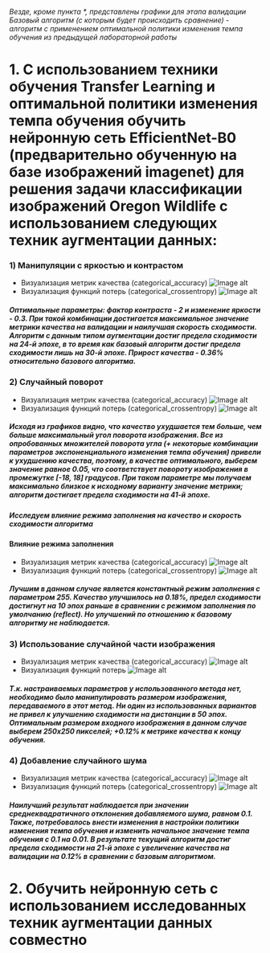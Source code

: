 *Везде, кроме пункта \*, представлены графики для этапа валидации*    
*Базовый алгоритм (с которым будет происходить сравнение) - алгоритм с применением оптимальной политики изменения темпа обучения из предыдущей лабораторной работы*
# 1. С использованием техники обучения Transfer Learning и оптимальной политики изменения темпа обучения обучить нейронную сеть EfficientNet-B0 (предварительно обученную на базе изображений imagenet) для решения задачи классификации изображений Oregon Wildlife с использованием следующих техник аугментации данных: 
  ### 1) Манипуляции с яркостью и контрастом
  * Визуализация метрик качества (categorical_accuracy)
  ![Image alt](https://github.com/Mariwannaxsfzx/RFaCT-labs/blob/main/lab4/graphs/contrast%20%26%20brightness/contrast%26brightness_categorical_accuracy.png)
  * Визуализация функций потерь (categorical_crossentropy)
  ![Image alt](https://github.com/Mariwannaxsfzx/RFaCT-labs/blob/main/lab4/graphs/contrast%20%26%20brightness/contrast%26brightness_loss.png)
  ##### Оптимальные параметры: фактор контраста - 2 и изменение яркости - 0.3. При такой комбинации достигается максимальное значение метрики качества на валидации и наилучшая скорость сходимости. Алгоритм с данным типом аугментации достиг предела сходимости на 24-й эпохе, в то время как базовый алгоритм достиг предела сходимости лишь на 30-й эпохе. Прирост качества - 0.36% относительно базового алгоритма.
  ### 2) Случайный поворот
  * Визуализация метрик качества (categorical_accuracy)
  ![Image alt](https://github.com/Mariwannaxsfzx/RFaCT-labs/blob/main/lab4/graphs/random%20rotation/random_rotation_categorical_accuracy.png)
  * Визуализация функций потерь (categorical_crossentropy)
  ![Image alt](https://github.com/Mariwannaxsfzx/RFaCT-labs/blob/main/lab4/graphs/random%20rotation/random_rotation_loss.png)    
  ##### Исходя из графиков видно, что качество ухудшается тем больше, чем больше максимальный угол поворота изображения. Все из опробованных множителей поворота угла (+ некоторые комбинации параметров экспоненциального изменения темпа обучения) привели к ухудшению качества, поэтому, в качестве оптимального, выберем значение равное 0.05, что соответствует повороту изображения в промежутке [-18, 18] градусов. При таком параметре мы получаем максимально близкое к исходному варианту значение метрики; алгоритм достигает предела сходимости на 41-й эпохе.     
  ##### Исследуем влияние режима заполнения на качество и скорость сходимости алгоритма
  #### Влияние режима заполнения 
  * Визуализация метрик качества (categorical_accuracy)
  ![Image alt](https://github.com/Mariwannaxsfzx/RFaCT-labs/blob/main/lab4/graphs/random%20rotation/random_rotation_fill_modes_categorical_accuracy.png)
  * Визуализация функций потерь (categorical_crossentropy)
  ![Image alt](https://github.com/Mariwannaxsfzx/RFaCT-labs/blob/main/lab4/graphs/random%20rotation/random_rotation_fill_modes_loss.png)
  ##### Лучшим в данном случае является константный режим заполнения с параметром 255. Качество улучшилось на 0.18%, предел сходимости достигнут на 10 эпох раньше в сравнении с режимом заполнения по умолчанию (reflect). Но улучшений по отношению к базовому алгоритму не наблюдается.
  ### 3) Использование случайной части изображения
  * Визуализация метрик качества (categorical_accuracy)
  ![Image alt](https://github.com/Mariwannaxsfzx/RFaCT-labs/blob/main/lab4/graphs/random_crop/random_crop_categorical_accuracy.png)
  * Визуализация функций потерь 
  ![Image alt](https://github.com/Mariwannaxsfzx/RFaCT-labs/blob/main/lab4/graphs/random_crop/random_crop_loss.png)
  ##### Т.к. настраиваемых параметров у использованного метода нет, необходимо было манипулировать размером изображения, передаваемого в этот метод. Ни один из использованных вариантов не привел к улучшению сходимости на дистанции в 50 эпох. Оптимальным размером входного изображения в данном случае выберем 250х250 пикселей; +0.12% к метрике качества к концу обучения.
  ### 4) Добавление случайного шума
  * Визуализация метрик качества (categorical_accuracy)
  ![Image alt](https://github.com/Mariwannaxsfzx/RFaCT-labs/blob/main/lab4/graphs/random_noise/random_noise_categorical_accuracy.png)
  * Визуализация функций потерь (categorical_crossentropy)
  ![Image alt](https://github.com/Mariwannaxsfzx/RFaCT-labs/blob/main/lab4/graphs/random_noise/random_noise_loss.png)
  ##### Наилучший результат наблюдается при значении среднеквадратичного отклонения добавляемого шума, равном 0.1. Также, потребовалось внести изменения в настройки политики изменения темпа обучения и изменить начальное значение темпа обучения с 0.1 на 0.01. В результате текущий алгоритм достиг предела сходимости на 21-й эпохе с увеличение качества на валидации на 0.12% в сравнении с базовым алгоритмом.
# 2. Обучить нейронную сеть с использованием исследованных техник аугментации данных совместно
